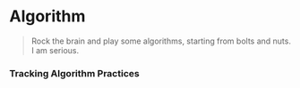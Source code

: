 Algorithm
=========

>Rock the brain and play some algorithms, starting from bolts and nuts. I am serious.

### Tracking Algorithm Practices
